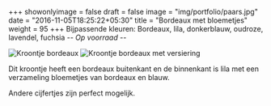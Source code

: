 +++
showonlyimage = false
draft = false
image = "img/portfolio/paars.jpg"
date = "2016-11-05T18:25:22+05:30"
title = "Bordeaux met bloemetjes"
weight = 95
+++
Bijpassende kleuren: Bordeaux, lila, donkerblauw, oudroze, lavendel, fuchsia
*-- Op voorraad --*
<!--more-->
![Kroontje bordeaux][1]
![Kroontje bordeaux met versiering][2]

Dit kroontje heeft een bordeaux buitenkant en de binnenkant is lila met een verzameling bloemetjes van bordeaux en blauw.

Andere cijfertjes zijn perfect mogelijk.

[1]: /img/portfolio/bordeaux_bloemen_paars.jpg
[2]: /img/portfolio/alternatieven/paars.jpg


